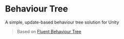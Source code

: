 # Behaviour Tree

A simple, update-based behaviour tree solution for Unity
> Based on [Fluent Behaviour Tree](https://github.com/ashleydavis/Fluent-Behaviour-Tree)